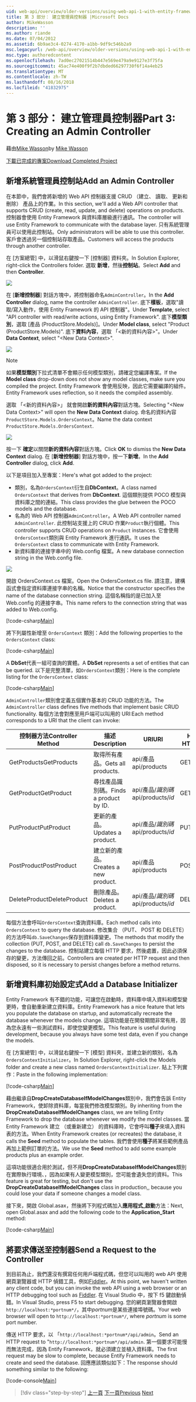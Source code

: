```yaml
---
uid: web-api/overview/older-versions/using-web-api-1-with-entity-framework-5/using-web-api-with-entity-framework-part-3
title: 第 3 部分： 建立管理員控制器 |Microsoft Docs
author: MikeWasson
description: ''
ms.author: riande
ms.date: 07/04/2012
ms.assetid: 6b9ae3c4-0274-4170-a1bb-9df9c546b2a9
msc.legacyurl: /web-api/overview/older-versions/using-web-api-1-with-entity-framework-5/using-web-api-with-entity-framework-part-3
msc.type: authoredcontent
ms.openlocfilehash: 7ad0ec27021514b447e569e479a9e9127e3f75fa
ms.sourcegitcommit: 45ac74e400f9f2b7dbded66297730f6f14a4eb25
ms.translationtype: MT
ms.contentlocale: zh-TW
ms.lasthandoff: 08/16/2018
ms.locfileid: "41832975"
---
```

<a name="part-3-creating-an-admin-controller"></a><span data-ttu-id="da902-102">第 3 部分： 建立管理員控制器</span><span class="sxs-lookup"><span data-stu-id="da902-102">Part 3: Creating an Admin Controller</span></span>
====================
<span data-ttu-id="da902-103">藉由[Mike Wasson](https://github.com/MikeWasson)</span><span class="sxs-lookup"><span data-stu-id="da902-103">by [Mike Wasson](https://github.com/MikeWasson)</span></span>

[<span data-ttu-id="da902-104">下載已完成的專案</span><span class="sxs-lookup"><span data-stu-id="da902-104">Download Completed Project</span></span>](http://code.msdn.microsoft.com/ASP-NET-Web-API-with-afa30545)

## <a name="add-an-admin-controller"></a><span data-ttu-id="da902-105">新增系統管理員控制站</span><span class="sxs-lookup"><span data-stu-id="da902-105">Add an Admin Controller</span></span>

<span data-ttu-id="da902-106">在本節中，我們會將新增的 Web API 控制器支援 CRUD （建立、 讀取、 更新和刪除） 產品上的作業。</span><span class="sxs-lookup"><span data-stu-id="da902-106">In this section, we'll add a Web API controller that supports CRUD (create, read, update, and delete) operations on products.</span></span> <span data-ttu-id="da902-107">控制器會使用 Entity Framework 與資料庫層級進行通訊。</span><span class="sxs-lookup"><span data-stu-id="da902-107">The controller will use Entity Framework to communicate with the database layer.</span></span> <span data-ttu-id="da902-108">只有系統管理員可以使用此控制站。</span><span class="sxs-lookup"><span data-stu-id="da902-108">Only administrators will be able to use this controller.</span></span> <span data-ttu-id="da902-109">客戶會透過另一個控制站存取產品。</span><span class="sxs-lookup"><span data-stu-id="da902-109">Customers will access the products through another controller.</span></span>

<span data-ttu-id="da902-110">在 [方案總管] 中，以滑鼠右鍵按一下 [控制器] 資料夾。</span><span class="sxs-lookup"><span data-stu-id="da902-110">In Solution Explorer, right-click the Controllers folder.</span></span> <span data-ttu-id="da902-111">選取 **新增**，然後**控制站**。</span><span class="sxs-lookup"><span data-stu-id="da902-111">Select **Add** and then **Controller**.</span></span>

![](using-web-api-with-entity-framework-part-3/_static/image1.png)

<span data-ttu-id="da902-112">在 [**新增控制器**] 對話方塊中，將控制器命名`AdminController`。</span><span class="sxs-lookup"><span data-stu-id="da902-112">In the **Add Controller** dialog, name the controller `AdminController`.</span></span> <span data-ttu-id="da902-113">底下**樣板**，選取&quot;讀取/寫入動作，使用 Entity Framework 的 API 控制器&quot;。</span><span class="sxs-lookup"><span data-stu-id="da902-113">Under **Template**, select &quot;API controller with read/write actions, using Entity Framework&quot;.</span></span> <span data-ttu-id="da902-114">底下**模型類別**，選取 [產品 (ProductStore.Models)]。</span><span class="sxs-lookup"><span data-stu-id="da902-114">Under **Model class**, select "Product (ProductStore.Models)".</span></span> <span data-ttu-id="da902-115">底下**資料內容**，選取 「&lt;新的資料內容&gt;"。</span><span class="sxs-lookup"><span data-stu-id="da902-115">Under **Data Context**, select "&lt;New Data Context&gt;".</span></span>

![](using-web-api-with-entity-framework-part-3/_static/image2.png)

> [!NOTE]
> <span data-ttu-id="da902-116">如果**模型類別**下拉式清單不會顯示任何模型類別，請確定您編譯專案。</span><span class="sxs-lookup"><span data-stu-id="da902-116">If the **Model class** drop-down does not show any model classes, make sure you compiled the project.</span></span> <span data-ttu-id="da902-117">Entity Framework 會使用反映，因此它需要編譯的組件。</span><span class="sxs-lookup"><span data-stu-id="da902-117">Entity Framework uses reflection, so it needs the compiled assembly.</span></span>


<span data-ttu-id="da902-118">選取 「&lt;新的資料內容&gt;」 就會開啟**新的資料內容**對話方塊。</span><span class="sxs-lookup"><span data-stu-id="da902-118">Selecting "&lt;New Data Context&gt;" will open the **New Data Context** dialog.</span></span> <span data-ttu-id="da902-119">命名的資料內容`ProductStore.Models.OrdersContext`。</span><span class="sxs-lookup"><span data-stu-id="da902-119">Name the data context `ProductStore.Models.OrdersContext`.</span></span>

![](using-web-api-with-entity-framework-part-3/_static/image3.png)

<span data-ttu-id="da902-120">按一下  **確定**以關閉**新的資料內容**對話方塊。</span><span class="sxs-lookup"><span data-stu-id="da902-120">Click **OK** to dismiss the **New Data Context** dialog.</span></span> <span data-ttu-id="da902-121">在 [**新增控制器**] 對話方塊中，按一下**新增**。</span><span class="sxs-lookup"><span data-stu-id="da902-121">In the **Add Controller** dialog, click **Add**.</span></span>

<span data-ttu-id="da902-122">以下是項目加入至專案：</span><span class="sxs-lookup"><span data-stu-id="da902-122">Here's what got added to the project:</span></span>

- <span data-ttu-id="da902-123">類別，名為`OrdersContext`衍生自**DbContext**。</span><span class="sxs-lookup"><span data-stu-id="da902-123">A class named `OrdersContext` that derives from **DbContext**.</span></span> <span data-ttu-id="da902-124">這個類別提供 POCO 模型與資料庫之間的連結。</span><span class="sxs-lookup"><span data-stu-id="da902-124">This class provides the glue between the POCO models and the database.</span></span>
- <span data-ttu-id="da902-125">名為的 Web API 控制器`AdminController`。</span><span class="sxs-lookup"><span data-stu-id="da902-125">A Web API controller named `AdminController`.</span></span> <span data-ttu-id="da902-126">此控制站支援上的 CRUD 作業`Product`執行個體。</span><span class="sxs-lookup"><span data-stu-id="da902-126">This controller supports CRUD operations on `Product` instances.</span></span> <span data-ttu-id="da902-127">它會使用`OrdersContext`類別與 Entity Framework 進行通訊。</span><span class="sxs-lookup"><span data-stu-id="da902-127">It uses the `OrdersContext` class to communicate with Entity Framework.</span></span>
- <span data-ttu-id="da902-128">新資料庫的連接字串中的 Web.config 檔案。</span><span class="sxs-lookup"><span data-stu-id="da902-128">A new database connection string in the Web.config file.</span></span>

![](using-web-api-with-entity-framework-part-3/_static/image4.png)

<span data-ttu-id="da902-129">開啟 OrdersContext.cs 檔案。</span><span class="sxs-lookup"><span data-stu-id="da902-129">Open the OrdersContext.cs file.</span></span> <span data-ttu-id="da902-130">請注意，建構函式會指定資料庫連接字串的名稱。</span><span class="sxs-lookup"><span data-stu-id="da902-130">Notice that the constructor specifies the name of the database connection string.</span></span> <span data-ttu-id="da902-131">這個名稱指的是已加入至 Web.config 的連接字串。</span><span class="sxs-lookup"><span data-stu-id="da902-131">This name refers to the connection string that was added to Web.config.</span></span>

[!code-csharp[Main](using-web-api-with-entity-framework-part-3/samples/sample1.cs)]

<span data-ttu-id="da902-132">將下列屬性新增至 `OrdersContext` 類別：</span><span class="sxs-lookup"><span data-stu-id="da902-132">Add the following properties to the `OrdersContext` class:</span></span>

[!code-csharp[Main](using-web-api-with-entity-framework-part-3/samples/sample2.cs)]

<span data-ttu-id="da902-133">A **DbSet**代表一組可查詢的實體。</span><span class="sxs-lookup"><span data-stu-id="da902-133">A **DbSet** represents a set of entities that can be queried.</span></span> <span data-ttu-id="da902-134">以下是完整清單，如`OrdersContext`類別：</span><span class="sxs-lookup"><span data-stu-id="da902-134">Here is the complete listing for the `OrdersContext` class:</span></span>

[!code-csharp[Main](using-web-api-with-entity-framework-part-3/samples/sample3.cs)]

<span data-ttu-id="da902-135">`AdminController`類別會定義五個實作基本的 CRUD 功能的方法。</span><span class="sxs-lookup"><span data-stu-id="da902-135">The `AdminController` class defines five methods that implement basic CRUD functionality.</span></span> <span data-ttu-id="da902-136">每個方法會對應至用戶端可以叫用的 URI:</span><span class="sxs-lookup"><span data-stu-id="da902-136">Each method corresponds to a URI that the client can invoke:</span></span>

| <span data-ttu-id="da902-137">控制器方法</span><span class="sxs-lookup"><span data-stu-id="da902-137">Controller Method</span></span> | <span data-ttu-id="da902-138">描述</span><span class="sxs-lookup"><span data-stu-id="da902-138">Description</span></span> | <span data-ttu-id="da902-139">URI</span><span class="sxs-lookup"><span data-stu-id="da902-139">URI</span></span> | <span data-ttu-id="da902-140">HTTP 方法</span><span class="sxs-lookup"><span data-stu-id="da902-140">HTTP Method</span></span> |
| --- | --- | --- | --- |
| <span data-ttu-id="da902-141">GetProducts</span><span class="sxs-lookup"><span data-stu-id="da902-141">GetProducts</span></span> | <span data-ttu-id="da902-142">取得所有產品。</span><span class="sxs-lookup"><span data-stu-id="da902-142">Gets all products.</span></span> | <span data-ttu-id="da902-143">api/產品</span><span class="sxs-lookup"><span data-stu-id="da902-143">api/products</span></span> | <span data-ttu-id="da902-144">GET</span><span class="sxs-lookup"><span data-stu-id="da902-144">GET</span></span> |
| <span data-ttu-id="da902-145">GetProduct</span><span class="sxs-lookup"><span data-stu-id="da902-145">GetProduct</span></span> | <span data-ttu-id="da902-146">尋找產品識別碼。</span><span class="sxs-lookup"><span data-stu-id="da902-146">Finds a product by ID.</span></span> | <span data-ttu-id="da902-147">api/產品/*識別碼*</span><span class="sxs-lookup"><span data-stu-id="da902-147">api/products/*id*</span></span> | <span data-ttu-id="da902-148">GET</span><span class="sxs-lookup"><span data-stu-id="da902-148">GET</span></span> |
| <span data-ttu-id="da902-149">PutProduct</span><span class="sxs-lookup"><span data-stu-id="da902-149">PutProduct</span></span> | <span data-ttu-id="da902-150">更新的產品。</span><span class="sxs-lookup"><span data-stu-id="da902-150">Updates a product.</span></span> | <span data-ttu-id="da902-151">api/產品/*識別碼*</span><span class="sxs-lookup"><span data-stu-id="da902-151">api/products/*id*</span></span> | <span data-ttu-id="da902-152">PUT</span><span class="sxs-lookup"><span data-stu-id="da902-152">PUT</span></span> |
| <span data-ttu-id="da902-153">PostProduct</span><span class="sxs-lookup"><span data-stu-id="da902-153">PostProduct</span></span> | <span data-ttu-id="da902-154">建立新的產品。</span><span class="sxs-lookup"><span data-stu-id="da902-154">Creates a new product.</span></span> | <span data-ttu-id="da902-155">api/產品</span><span class="sxs-lookup"><span data-stu-id="da902-155">api/products</span></span> | <span data-ttu-id="da902-156">POST</span><span class="sxs-lookup"><span data-stu-id="da902-156">POST</span></span> |
| <span data-ttu-id="da902-157">DeleteProduct</span><span class="sxs-lookup"><span data-stu-id="da902-157">DeleteProduct</span></span> | <span data-ttu-id="da902-158">刪除產品。</span><span class="sxs-lookup"><span data-stu-id="da902-158">Deletes a product.</span></span> | <span data-ttu-id="da902-159">api/產品/*識別碼*</span><span class="sxs-lookup"><span data-stu-id="da902-159">api/products/*id*</span></span> | <span data-ttu-id="da902-160">DELETE</span><span class="sxs-lookup"><span data-stu-id="da902-160">DELETE</span></span> |

<span data-ttu-id="da902-161">每個方法會呼叫`OrdersContext`查詢資料庫。</span><span class="sxs-lookup"><span data-stu-id="da902-161">Each method calls into `OrdersContext` to query the database.</span></span> <span data-ttu-id="da902-162">修改集合 （PUT、 POST 和 DELETE） 的方法呼叫`db.SaveChanges`保存到資料庫變更。</span><span class="sxs-lookup"><span data-stu-id="da902-162">The methods that modify the collection (PUT, POST, and DELETE) call `db.SaveChanges` to persist the changes to the database.</span></span> <span data-ttu-id="da902-163">控制站建立每個 HTTP 要求，然後處置，因此必須保存的變更，方法傳回之前。</span><span class="sxs-lookup"><span data-stu-id="da902-163">Controllers are created per HTTP request and then disposed, so it is necessary to persist changes before a method returns.</span></span>

## <a name="add-a-database-initializer"></a><span data-ttu-id="da902-164">新增資料庫初始設定式</span><span class="sxs-lookup"><span data-stu-id="da902-164">Add a Database Initializer</span></span>

<span data-ttu-id="da902-165">Entity Framework 有不錯的功能，可讓您在啟動時，資料庫中填入資料和模型變更時，會自動重新建立資料庫。</span><span class="sxs-lookup"><span data-stu-id="da902-165">Entity Framework has a nice feature that lets you populate the database on startup, and automatically recreate the database whenever the models change.</span></span> <span data-ttu-id="da902-166">這項功能是在開發期間非常有用，因為您永遠有一些測試資料，即使您變更模型。</span><span class="sxs-lookup"><span data-stu-id="da902-166">This feature is useful during development, because you always have some test data, even if you change the models.</span></span>

<span data-ttu-id="da902-167">在 [方案總管] 中，以滑鼠右鍵按一下 [模型] 資料夾，並建立新的類別，名為`OrdersContextInitializer`。</span><span class="sxs-lookup"><span data-stu-id="da902-167">In Solution Explorer, right-click the Models folder and create a new class named `OrdersContextInitializer`.</span></span> <span data-ttu-id="da902-168">貼上下列實作：</span><span class="sxs-lookup"><span data-stu-id="da902-168">Paste in the following implementation:</span></span>

[!code-csharp[Main](using-web-api-with-entity-framework-part-3/samples/sample4.cs)]

<span data-ttu-id="da902-169">藉由繼承自**DropCreateDatabaseIfModelChanges**類別中，我們會告訴 Entity Framework，使卸除資料庫，每當我們修改模型類別。</span><span class="sxs-lookup"><span data-stu-id="da902-169">By inheriting from the **DropCreateDatabaseIfModelChanges** class, we are telling Entity Framework to drop the database whenever we modify the model classes.</span></span> <span data-ttu-id="da902-170">當 Entity Framework 建立 （或重新建立） 的資料庫時，它會呼叫**種子**來填入資料表的方法。</span><span class="sxs-lookup"><span data-stu-id="da902-170">When Entity Framework creates (or recreates) the database, it calls the **Seed** method to populate the tables.</span></span> <span data-ttu-id="da902-171">我們會使用**種子**將某些範例產品再加上範例訂單的方法。</span><span class="sxs-lookup"><span data-stu-id="da902-171">We use the **Seed** method to add some example products plus an example order.</span></span>

<span data-ttu-id="da902-172">這項功能很適合用於測試，但不用**DropCreateDatabaseIfModelChanges**類別在實際執行環境、，因為如果有人變更模型類別，您可能會遺失您的資料。</span><span class="sxs-lookup"><span data-stu-id="da902-172">This feature is great for testing, but don't use the **DropCreateDatabaseIfModelChanges** class in production,, because you could lose your data if someone changes a model class.</span></span>

<span data-ttu-id="da902-173">接下來，開啟 Global.asax，然後將下列程式碼加入**應用程式\_啟動**方法：</span><span class="sxs-lookup"><span data-stu-id="da902-173">Next, open Global.asax and add the following code to the **Application\_Start** method:</span></span>

[!code-csharp[Main](using-web-api-with-entity-framework-part-3/samples/sample5.cs)]

## <a name="send-a-request-to-the-controller"></a><span data-ttu-id="da902-174">將要求傳送至控制器</span><span class="sxs-lookup"><span data-stu-id="da902-174">Send a Request to the Controller</span></span>

<span data-ttu-id="da902-175">到目前為止，我們還沒有撰寫任何用戶端程式碼，但您可以叫用的 web API 使用網頁瀏覽器或 HTTP 偵錯工具，例如[Fiddler](http://www.fiddler2.com/fiddler2/)。</span><span class="sxs-lookup"><span data-stu-id="da902-175">At this point, we haven't written any client code, but you can invoke the web API using a web browser or an HTTP debugging tool such as [Fiddler](http://www.fiddler2.com/fiddler2/).</span></span> <span data-ttu-id="da902-176">在 Visual Studio 中，按下 f5 鍵啟動偵錯。</span><span class="sxs-lookup"><span data-stu-id="da902-176">In Visual Studio, press F5 to start debugging.</span></span> <span data-ttu-id="da902-177">您的網頁瀏覽器會開啟`http://localhost:*portnum*/`，其中*portnum*是某些連接埠號碼。</span><span class="sxs-lookup"><span data-stu-id="da902-177">Your web browser will open to `http://localhost:*portnum*/`, where *portnum* is some port number.</span></span>

<span data-ttu-id="da902-178">傳送 HTTP 要求，以 「`http://localhost:*portnum*/api/admin`。</span><span class="sxs-lookup"><span data-stu-id="da902-178">Send an HTTP request to "`http://localhost:*portnum*/api/admin`.</span></span> <span data-ttu-id="da902-179">第一個要求可能慢而無法完成，因為 Entify Framework，就必須建立並植入資料庫。</span><span class="sxs-lookup"><span data-stu-id="da902-179">The first request may be slow to complete, because Entify Framework needs to create and seed the database.</span></span> <span data-ttu-id="da902-180">回應應該類似如下：</span><span class="sxs-lookup"><span data-stu-id="da902-180">The response should something similar to the following:</span></span>

[!code-console[Main](using-web-api-with-entity-framework-part-3/samples/sample6.cmd)]

> [!div class="step-by-step"]
> <span data-ttu-id="da902-181">[上一頁](using-web-api-with-entity-framework-part-2.md)
> [下一頁](using-web-api-with-entity-framework-part-4.md)</span><span class="sxs-lookup"><span data-stu-id="da902-181">[Previous](using-web-api-with-entity-framework-part-2.md)
[Next](using-web-api-with-entity-framework-part-4.md)</span></span>

